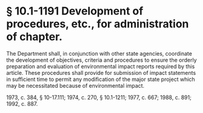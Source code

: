 # § 10.1-1191 Development of procedures, etc., for administration of chapter.

<p>The Department shall, in conjunction with other state agencies, coordinate the development of objectives, criteria and procedures to ensure the orderly preparation and evaluation of environmental impact reports required by this article. These procedures shall provide for submission of impact statements in sufficient time to permit any modification of the major state project which may be necessitated because of environmental impact.</p><p>1973, c. 384, § 10-17.111; 1974, c. 270, § 10.1-1211; 1977, c. 667; 1988, c. 891; 1992, c. 887.</p>
